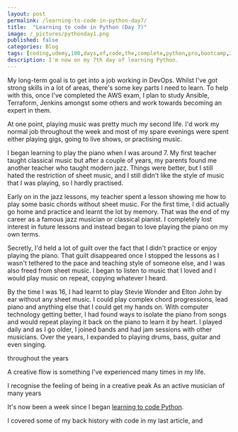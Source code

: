 ```yaml
---
layout: post
permalink: /learning-to-code-in-python-day7/
title:  "Learning to code in Python (Day 7)"
image: /_pictures/pythonday1.png
published: false
categories: Blog
tags: [coding,udemy,100,days,of,code,the,complete,python,pro,bootcamp,2021,repl.it,repl,variables,beginner,code,learning,programming,functions,program,new,skills,develop,developer,php,basic,devops,apprentice]
description: I'm now on my 7th day of learning Python.
---
```


My long-term goal is to get into a job working in DevOps. Whilst I've got strong skills in a lot of areas, there's some key parts I need to learn. To help with this, once I've completed the AWS exam, I plan to study Ansible, Terraform, Jenkins amongst some others and work towards becoming an expert in them.


At one point, playing music was pretty much my second life. I'd work my normal job throughout the week and most of my spare evenings were spent either playing gigs, going to live shows, or practising music.

I began learning to play the piano when I was around 7. My first teacher taught classical music but after a couple of years, my parents found me another teacher who taught modern jazz. Things were better, but I still hated the restriction of sheet music, and I still didn't like the style of music that I was playing, so I hardly practised.

Early on in the jazz lessons, my teacher spent a lesson showing me how to play some basic chords without sheet music. For the first time, I did actually go home and practice and learnt the lot by memory. That was the end of my career as a famous jazz musician or classical pianist. I completely lost interest in future lessons and instead began to love playing the piano on my own terms.

Secretly, I'd held a lot of guilt over the fact that I didn't practice or enjoy playing the piano. That guilt disappeared once I stopped the lessons as I wasn't tethered to the pace and teaching style of someone else, and I was also freed from sheet music. I began to listen to music that I loved and I would play music on repeat, copying whatever I heard.

By the time I was 16, I had learnt to play Stevie Wonder and Elton John by ear without any sheet music. I could play complex chord progressions, lead piano and anything else that I could get my hands on. With computer technology getting better, I had found ways to isolate the piano from songs and would repeat playing it back on the piano to learn it by heart. I played daily and as I go older, I joined bands and had jam sessions with other musicians. Over the years, I expanded to playing drums, bass, guitar and even singing.


 throughout the years

A creative flow is something I've experienced many times in my life.

I recognise the feeling of being in a creative peak As an active musician of many years

It's now been a week since I began <a href="/learning-to-code-in-python-day1/">learning to code Python</a>.


I covered some of my back history with code in my last article, and
